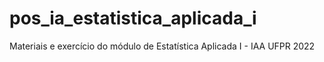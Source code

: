# pos_ia_estatistica_aplicada_i
Materiais e exercício do módulo de Estatística Aplicada I - IAA UFPR 2022
